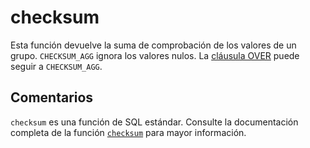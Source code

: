 ﻿---
SidebarGroup: "index-system-functions"
Autogenerated: true
---

# checksum

Esta función devuelve la suma de comprobación de los valores de un grupo. `CHECKSUM_AGG` ignora los valores nulos. La [cláusula OVER](../../t-sql/queries/select-over-clause-transact-sql.md) puede seguir a `CHECKSUM_AGG`.

## Comentarios 

`checksum` es una función de SQL estándar. Consulte la documentación completa de la función [`checksum`](https://learn.microsoft.com/es-es/sql/t-sql/functions/checksum-transact-sql) para mayor información.
